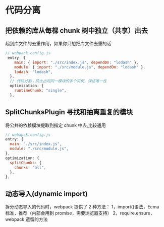 # 代码分离

## 把依赖的库从每棵 chunk 树中独立（共享）出去

起到库文件的去重作用，如果你只想把库文件去重的话

```js
// webpack.config.js
 entry: {
    main: { import: "./src/index.js", dependOn: "lodash" },
    module: { import: "./src/module.js", dependOn: "lodash" },
    lodash: "lodash",
  },
  // 代码分割：防止出现同一模块的多个实例，保证唯一性
  optimization: {
    runtimeChunk: "single",
  },
```

## SplitChunksPlugin 寻找和抽离重复的模块

将公共的依赖模块提取到指定 chunk 中去,比较通用

```js
// webapck.config.js
entry: {
  main: "./src/index.js",
  module: "./src/module.js",
},
optimization: {
  splitChunks: {
    chunks: "all",
  },
},
```

## 动态导入(dynamic import)

拆分动态导入的代码时，webpack 提供了 2 种方法：
1，import()语法，Ecma 标准，推荐（内部会用到 promise，需要浏览器支持）
2，require.ensure，webpack 遗留的方法
